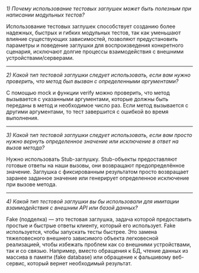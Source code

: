 _1) Почему использование тестовых заглушек может быть полезным при написании модульных тестов?_ 

Использование тестовых заглушек способствует созданию более надежных, быстрых и гибких модульных тестов, так как уменьшают влияние существующих зависимостей, позволяют предустановить параметры и поведение заглушки для воспроизведения конкретного сценария, исключают долгие процессы взаимодействия с внешними устройствами/серверами.

-------------------
_2) Какой тип тестовой заглушки следует использовать, если вам нужно проверить, что метод был вызван с определенными аргументами?_

С помощью mock и функции verify можно проверить, что метод вызывается с указанными аргументами, которые должны быть переданы в метод и необходимое число раз. Если метод вызывается с другими аргументами, то тест завершится с ошибкой во время выполнения.

-------------------
_3) Какой тип тестовой заглушки следует использовать, если вам просто нужно вернуть определенное значение или исключение в ответ на вызов метода?_

Нужно использовать Stub-заглушку. Stub-объекты предоставляют готовые ответы на наши вызовы, они возвращают предопределённое значение. Заглушка с фиксированным результатом просто возвращает заранее заданное значение или генерирует определенное исключение при вызове метода.

-------------------
_4) Какой тип тестовой заглушки вы бы использовали для имитации взаимодействия с внешним API или базой данных?_

Fake (подделка) — это тестовая заглушка, задача которой предоставить простые и быстрые ответы клиенту, который его использует. Fake используется, чтобы запускать тесты быстрее. Это замена тяжеловесного внешнего зависимого объекта легковесной реализацией, чтобы избежать проблем как со внешними устройствами, так и со связью. Например, вместо обращения к БД, чтение данных из массива в памяти (fake database) или обращение к фальшивому веб-сервис, который вернет необходимый результат.